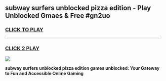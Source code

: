 
## subway surfers unblocked pizza edition - Play Unblocked Gmaes & Free #gn2uo
<h3>
<a href="https://news.freeplayer.one?title=subway_surfers_unblocked_pizza_edition&ref=26F">CLICK TO PLAY</a></h3>
<hr>

<h3>
<a href="https://news.freeplayer.one?title=subway_surfers_unblocked_pizza_edition&ref=26F">CLICK 2 PLAY</a>
  
</h3>

<a href="https://news.freeplayer.one?title=subway_surfers_unblocked_pizza_edition&ref=26F/"><img src="https://clearcache.store/games.png"></a>


**subway surfers unblocked pizza edition games unblocked: Your Gateway to Fun and Accessible Online Gaming**
